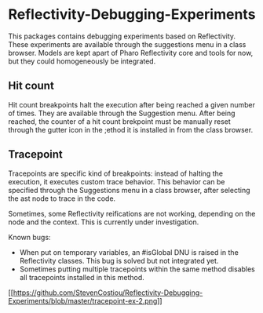 # Reflectivity-Debugging-Experiments

This packages contains debugging experiments based on Reflectivity. These experiments are available through the suggestions menu in a class browser. Models are kept apart of Pharo Reflectivity core and tools for now, but they could homogeneously be integrated.

## Hit count
Hit count breakpoints halt the execution after being reached a given number of times. They are available through the Suggestion menu. After being reached, the counter of a hit count brekpoint must be manually reset through the gutter icon in the ;ethod it is installed in from the class browser.

## Tracepoint
Tracepoints are specific kind of breakpoints: instead of halting the execution, it executes custom trace behavior. This behavior can be specified through the Suggestions menu in a class browser, after selecting the ast node to trace in the code.

Sometimes, some Reflectivity reifications are not working, depending on the node and the context. This is currently under investigation.

Known bugs: 
- When put on temporary variables, an #isGlobal DNU is raised in the Reflectivity classes. This bug is solved but not integrated yet.
- Sometimes putting multiple tracepoints within the same method disables all tracepoints installed in this method.


[[https://github.com/StevenCostiou/Reflectivity-Debugging-Experiments/blob/master/tracepoint-ex-2.png]]
